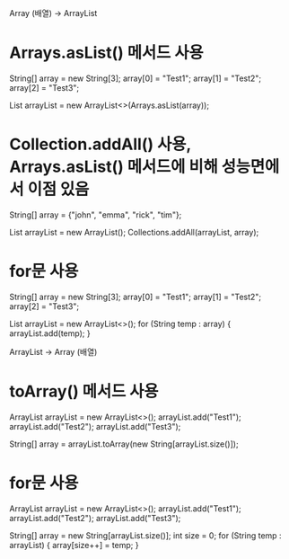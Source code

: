 Array (배열) -> ArrayList

# Arrays.asList() 메서드 사용

String[] array = new String[3];
array[0] = "Test1";
array[1] = "Test2";
array[2] = "Test3";

List<String> arrayList = new ArrayList<>(Arrays.asList(array));


# Collection.addAll() 사용, Arrays.asList() 메서드에 비해 성능면에서 이점 있음
String[] array = {"john", "emma", "rick", "tim"};

List<String> arrayList = new ArrayList<String>();
Collections.addAll(arrayList, array);


# for문 사용

String[] array = new String[3];
array[0] = "Test1";
array[1] = "Test2";
array[2] = "Test3";

List<String> arrayList = new ArrayList<>();
for (String temp : array) {
    arrayList.add(temp);
}



ArrayList -> Array (배열)

# toArray() 메서드 사용

ArrayList<String> arrayList = new ArrayList<>();
arrayList.add("Test1");
arrayList.add("Test2");
arrayList.add("Test3");

String[] array = arrayList.toArray(new String[arrayList.size()]);


# for문 사용

ArrayList<String> arrayList = new ArrayList<>();
arrayList.add("Test1");
arrayList.add("Test2");
arrayList.add("Test3");

String[] array = new String[arrayList.size()];
int size = 0;
for (String temp : arrayList) {
    array[size++] = temp;
}


